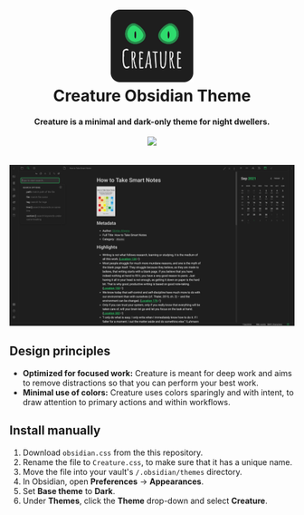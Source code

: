 <div style="text-align: center; width: 100%">
  <h1 align="center">
    <img src="https://raw.githubusercontent.com/marcusolsson/obsidian-creature-theme/main/logo.svg"  height="128" />
    <br />
    Creature Obsidian Theme
  </h1>
  <h4 align="center">Creature is a minimal and dark-only theme for night dwellers.</h4>
  <div align="center"><a href="https://www.paypal.com/donate/?hosted_button_id=NT93NXBDFWH6J">
    <img src="https://img.shields.io/badge/donate-paypal-blue"></a>
  </div>
</div>
<br />

![Screenshot](screenshot.png)

## Design principles

- **Optimized for focused work:** Creature is meant for deep work and aims to remove distractions so that you can perform your best work.
- **Minimal use of colors:** Creature uses colors sparingly and with intent, to draw attention to primary actions and within workflows.

## Install manually

1. Download `obsidian.css` from the this repository.
1. Rename the file to `Creature.css`, to make sure that it has a unique name.
1. Move the file into your vault's `/.obsidian/themes` directory.
1. In Obsidian, open **Preferences** -> **Appearances**.
1. Set **Base theme** to **Dark**.
1. Under **Themes**, click the **Theme** drop-down and select **Creature**.
